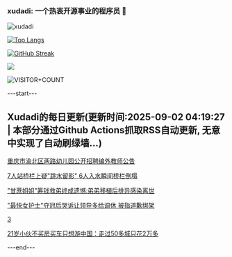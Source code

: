 ### xudadi: 一个热衷开源事业的程序员 👋

![xudadi](https://github-readme-stats-git-masterorgs-github-readme-stats-team.vercel.app/api?username=xudadi)

[![Top Langs](https://github-readme-stats.vercel.app/api/top-langs/?username=xudadi)](https://github.com/anuraghazra/github-readme-stats)

[![GitHub Streak](https://streak-stats.demolab.com?user=xudadi&locale=zh_Hans)](https://git.io/streak-stats)

![](https://raw.githubusercontent.com/xudadi/xudadi/main/assets/github-contribution-grid-snake.svg)

![VISITOR+COUNT](https://komarev.com/ghpvc/?username=xudadi&label=VISITOR+COUNT)


---start---

## Xudadi的每日更新(更新时间:2025-09-02 04:19:27 | 本部分通过Github Actions抓取RSS自动更新, 无意中实现了自动刷绿墙...)

[重庆市渝北区两路幼儿园公开招聘编外教师公告](https://www.gongkaoleida.com/article/2597396)

[7人站桥栏上疑"跳水留影" 6人入水瞬间桥栏倒塌](https://m.163.com/news/article/K8DCUAPB05561G0D.html)

["甘蔗姐姐"筹钱救弟终成遗憾:弟弟移植后排异感染离世](https://m.163.com/news/article/K8D9H4R0053469LG.html)

["最快女护士"夺冠后哭诉让领导多给调休 被指道歉绑架](https://m.163.com/news/article/K8D9B2HP0550A0OW.html)

[3](https://m.163.com/touch/news/sub/domestic)

[21岁小伙不买房买车只想游中国：走过50多城只花2万多](https://m.163.com/news/article/K8DB3VH30001899O.html)

---end---
